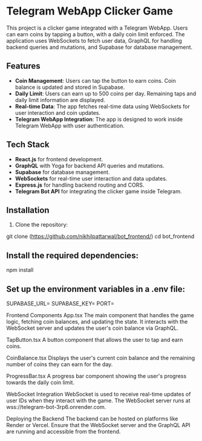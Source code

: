 # Telegram WebApp Clicker Game

This project is a clicker game integrated with a Telegram WebApp. Users can earn coins by tapping a button, with a daily coin limit enforced. The application uses WebSockets to fetch user data, GraphQL for handling backend queries and mutations, and Supabase for database management.

## Features

- **Coin Management**: Users can tap the button to earn coins. Coin balance is updated and stored in Supabase.
- **Daily Limit**: Users can earn up to 500 coins per day. Remaining taps and daily limit information are displayed.
- **Real-time Data**: The app fetches real-time data using WebSockets for user interaction and coin updates.
- **Telegram WebApp Integration**: The app is designed to work inside Telegram WebApp with user authentication.

## Tech Stack

- **React.js** for frontend development.
- **GraphQL** with Yoga for backend API queries and mutations.
- **Supabase** for database management.
- **WebSockets** for real-time user interaction and data updates.
- **Express.js** for handling backend routing and CORS.
- **Telegram Bot API** for integrating the clicker game inside Telegram.

## Installation

1. Clone the repository:


git clone (https://github.com/nikhilpattarwal/bot_frontend/)
cd bot_frontend

## Install the required dependencies:
npm install

## Set up the environment variables in a .env file:
SUPABASE_URL=<Your Supabase URL>
SUPABASE_KEY=<Your Supabase Key>
PORT=<Backend Port>

Frontend Components
App.tsx
The main component that handles the game logic, fetching coin balances, and updating the state. It interacts with the WebSocket server and updates the user's coin balance via GraphQL.

TapButton.tsx
A button component that allows the user to tap and earn coins.

CoinBalance.tsx
Displays the user's current coin balance and the remaining number of coins they can earn for the day.

ProgressBar.tsx
A progress bar component showing the user's progress towards the daily coin limit.

WebSocket Integration
WebSocket is used to receive real-time updates of user IDs when they interact with the game. The WebSocket server runs at wss://telegram-bot-3rp6.onrender.com.

Deploying the Backend
The backend can be hosted on platforms like Render or Vercel. Ensure that the WebSocket server and the GraphQL API are running and accessible from the frontend.

